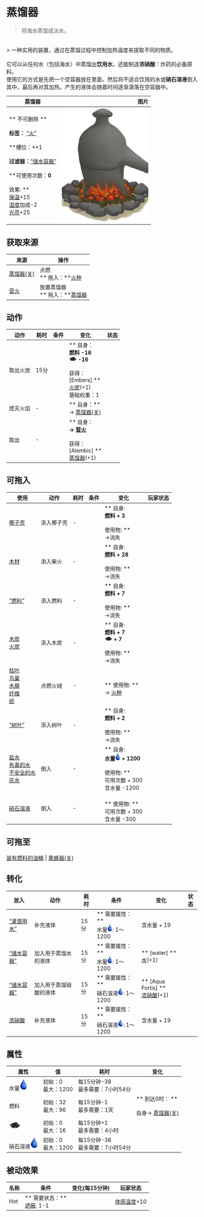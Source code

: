 # 蒸馏器  
> 将海水蒸馏成淡水。  
<br>  
> 一种实用的装置，通过在蒸馏过程中控制加热温度来提取不同的物质。<br><br>它可以从任何水（包括海水）中蒸馏出<b>饮用水</b>，还能制造<b>浓硝酸</b>：炸药的必备原料。<br>使用它的方式是先把一个空容器放在里面，然后将不适合饮用的水或<b>硝石溶液</b>倒入其中，最后再对其加热。产生的液体会随着时间逐渐滴落在空容器中。  
  
  蒸馏器  |   图片   
 ----  |  ----:   
 ** 不可删除 **<br><br>**标签：**	[“火”](tag_Fire.md)<br><br>**槽位：**1<br><br>**过滤器：**[“储水容器”](tag_WaterContainer.md)<br><br>**可使用次数：**0<br><br>** 效果: **<br>[保温](InsulationCold.md)+15<br>[湿度](Wetness.md)加成-2<br>[光亮](Light.md)+25  |  <img decoding="async" src="Sprite/AlembicOn.png" href="a.md" style="max-width:300px;max-height:300px;">   
  
## 获取来源  
来源  |  操作  
----  |  ----  
[蒸馏器(关)](AlembicOff.md)  |  点燃<br>** 拖入：**[火种](TinderLit.md)  
[营火](Campfire.md)  |  放置蒸馏器<br>** 拖入：**[蒸馏器](AlembicUndeployed.md)  
## 动作  
动作  |  耗时  |  条件  |  变化  |  状态  
----  |  ----  |  ----  |  ----  |  ----  
取出火炭<br>  |  15分  |    |  ** 自身：**<br>燃料  -16<br><img decoding="async" src="Sprite/Charcoal.png" href="a.md" style="max-width:20px;max-height:20px;">  -16<br><br>** 获得： **<br>** [Embers] **<br>  [火炭](Embers.md)(+1)<br>基础权重：1  |    
熄灭火焰<br>  |  -  |    |  ** 自身：**<br>→ [蒸馏器(关)](AlembicOff.md)  |    
取出<br>  |  -  |    |  ** 自身：**<br>→ [营火](Campfire.md)<br><br>** 获得： **<br>** [Alembic] **<br>  [蒸馏器](AlembicUndeployed.md)(+1)<br>  |    
## 可拖入  
使用  |  动作  |  耗时  |  条件  |  变化  |  玩家状态  
----  |  ----  |  ----  |  ----  |  ----  |  ----  
[椰子壳](CoconutShell.md)  |  添入椰子壳<br>  |  -  |    |  ** 自身: **<br>燃料 + 3<br><br>** 使用物: **<br>→消失  |    
[木材](Wood.md)  |  添入柴火<br>  |  -  |    |  ** 自身: **<br>燃料 + 28<br><br>** 使用物: **<br>→消失  |    
[“燃料”](tag_Fuel.md)  |  添入燃料<br>  |  -  |    |  ** 自身: **<br>燃料 + 7<br><br>** 使用物: **<br>→消失  |    
[木炭](Charcoal.md)<br>[火炭](Embers.md)  |  添入木炭<br>  |  -  |    |  ** 自身: **<br>燃料 + 7<br><img decoding="async" src="Sprite/Charcoal.png" href="a.md" style="max-width:20px;max-height:20px;"> + 7<br><br>** 使用物: **<br>→消失  |    
[枯叶](LeavesDry.md)<br>[鸟巢](Nest.md)<br>[木屑](WoodShavings.md)<br>[纤维](Fibers.md)<br>[纸](Papers.md)  |  点燃火绒<br>  |  -  |    |  <br>** 使用物: **<br>→ [火种](TinderLit.md)  |    
[“树叶”](tag_Leaves.md)  |  添入树叶<br>  |  -  |    |  ** 自身: **<br>燃料 + 2<br><br>** 使用物: **<br>→消失  |    
[盐水](LQ_WaterSalt.md)<br>[有毒的水](LQ_WaterToxic.md)<br>[不安全的水](LQ_WaterUnsafe.md)<br>[灰水](LQ_AshWater.md)  |  倒入<br>  |  -  |    |  ** 自身: **<br>水量<img decoding="async" src="Sprite/Thirst.png" href="a.md" style="max-width:20px;max-height:20px;"> + 1200<br><br>** 使用物: **<br>可用次数 + 300<br>含水量  -1200  |    
[硝石溶液](LQ_DissolvedNiter.md)  |  倒入<br>  |  -  |    |  <br>** 使用物: **<br>可用次数 + 300<br>含水量  -300  |    
## 可拖至  
[装有燃料的油桶](JerrycanFuel.md) | [熏蜂器(关)](BeeSmokerOff.md)  
## 转化  
放入  |  动作  |  耗时  |  条件  |  变化  |  状态  
----  |  ----  |  ----  |  ----  |  ----  |  ----  
[“灌溉用水”](tag_WaterFresh.md)  |  补充液体  |  15分  |  ** 需要属性：**<br>水量<img decoding="async" src="Sprite/Thirst.png" href="a.md" style="max-width:20px;max-height:20px;">: 1～1200  |  含水量 + 19  |    
[“储水容器”](tag_WaterContainer.md)  |  加入用于蒸馏水的液体  |  15分  |  ** 需要属性：**<br>水量<img decoding="async" src="Sprite/Thirst.png" href="a.md" style="max-width:20px;max-height:20px;">: 1～1200  |  ** [water] **<br>[水](LQ_Water.md)(+1)<br>  |    
[“储水容器”](tag_WaterContainer.md)  |  加入用于蒸馏硝酸的液体  |  15分  |  ** 需要属性：**<br>硝石溶液<img decoding="async" src="Sprite/Thirst.png" href="a.md" style="max-width:20px;max-height:20px;">: 1～1200  |  ** [Aqua Fortis] **<br>[浓硝酸](LQ_AquaFortis.md)(+1)<br>  |    
[浓硝酸](LQ_AquaFortis.md)  |  补充液体  |  15分  |  ** 需要属性：**<br>硝石溶液<img decoding="async" src="Sprite/Thirst.png" href="a.md" style="max-width:20px;max-height:20px;">: 1～1200  |  含水量 + 19  |    
## 属性   
属性  |  值  |  耗时  |  变化  
----  |  ----  |  ----  |  ----  
水量<img decoding="async" src="Sprite/Thirst.png" href="a.md" style="max-width:30px;max-height:30px;">  |  初始：0<br>最大：1200  |  每15分钟-38<br>最多需要：7小时54分  |    
燃料  |  初始：32<br>最大：96  |  每15分钟-1<br>最多需要：1天  |  ** 到达0时： **<br><br>自身→ [蒸馏器(关)](AlembicOff.md)  
<img decoding="async" src="Sprite/Charcoal.png" href="a.md" style="max-width:30px;max-height:30px;">  |  初始：0<br>最大：16  |  每15分钟+1<br>最多需要：4小时  |    
硝石溶液<img decoding="async" src="Sprite/Thirst.png" href="a.md" style="max-width:30px;max-height:30px;">  |  初始：0<br>最大：1200  |  每15分钟-38<br>最多需要：7小时54分  |    
## 被动效果  
名称  |  条件  |  变化(每15分钟)  |  玩家状态  
----  |  ----  |  ----  |  ----  
Hot  |  ** 需要状态：**<br>[遮蔽](Sheltered.md): 1-1  |    |  [体感温度](TemperaturePerceived.md)+10  


<script>document.title="蒸馏器 - 卡牌生存百科 Card Survival Wiki";</script>